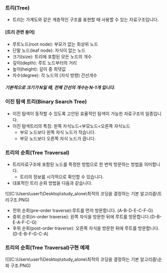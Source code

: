 ### 트리(Tree)

- 트리는 가계도와 같은 계층적인 구조를 표현할 때 사용할 수 있는 자료구조입니다.

####  [트리 관련 용어]

- 루트노드(root node): 부모가 없는 최상위 노드
- 단말 노드(leaf node): 자식이 없는 노드
- 크기(size): 트리에 포함된 모든 노드의 개수
- 깊이(depth): 루트 노드부터의 거리
- 높이(height): 깊이 중 최댓값
- 차수(degree): 각 노드의 (자식 방향) 간선개수 

##### 기본적으로 크기가 N일 때, 전체 간선의 개수는 N-1개 입니다.



### 이진 탐색 트리(Binary Search Tree)

- 이진 탐색이 동작할 수 있도록 고안된 효율적인 탐색이 가능한 자료구조의 일종입니다.
- 이진 탐색트리의 특징: 왼쪽 자식노드<부모노드<오른쪽 자식노드
  - 부모 노드보다 왼쪽 자식 노드가 작습니다.
  - 부모 노드보다 오른쪽 자식 노드가 큽니다.

### 트리의 순회(Tree Traversal)

- 트리자료구조에 포함된 노드를 특정한 방법으로 한 번씩 방문하는 방법을 의미합니다.
  - 트리의 정보를 시각적으로 확인할 수 있습니다.
- 대표적인 트리 순회 방법을 다음과 같습니다.

![](C:\Users\user1\Desktop\study_alone\최적의 코딩을 결정하는 기본 알고리즘\트리구조.PNG)



- 전위 순회(pre-order traverse):루트를 먼저 방문합니다. (A-B-D-E-C-F-G)
- 중위 순회(in-order traverse): 왼쪽 자식을 방문한 뒤에 루트를 방문합니다.(D-B-E-A-F-C-G)
- 후위 순회(post-order traverse): 오른쪽 자식을 방문한 뒤에 루트를 방문합니다.(D-E-B-F-G-C-A)

### 트리의 순회(Tree Traversal)구현 예제



![](C:\Users\user1\Desktop\study_alone\최적의 코딩을 결정하는 기본 알고리즘\순회 구조.PNG)